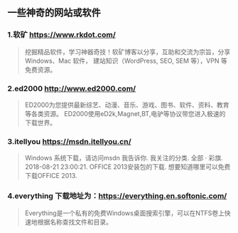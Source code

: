 ## 一些神奇的网站或软件 ##
### 1.软矿  https://www.rkdot.com/
>挖掘精品软件，学习神器奇技！软矿博客以分享，互助和交流为宗旨，分享Windows、Mac 软件，
建站知识（WordPress, SEO, SEM 等），VPN 等免费资源。
### 2.ed2000  http://www.ed2000.com/
>ED2000为您提供最新综艺、动漫、音乐、游戏、图书、软件、资料、教育等各类资源。
ED2000使用eD2k,Magnet,BT,电驴等协议带您进入极速的下载世界。
### 3.itellyou  https://msdn.itellyou.cn/
>Windows 系统下载，请访问msdn 我告诉你. 我关注的分类. 
全部 · 彩旗. 2018-08-21 23:00:21. OFFICE 2013安装包的下载. 想要知道哪里可以免费下载OFFICE 2013.
### 4.everything  下载地址为：https://everything.en.softonic.com/
>Everything是一个私有的免费Windows桌面搜索引擎，可以在NTFS卷上快速地根据名称查找文件和目录。
